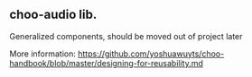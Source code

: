 ## choo-audio lib.

Generalized components, should be moved out of project later

More information:  https://github.com/yoshuawuyts/choo-handbook/blob/master/designing-for-reusability.md
